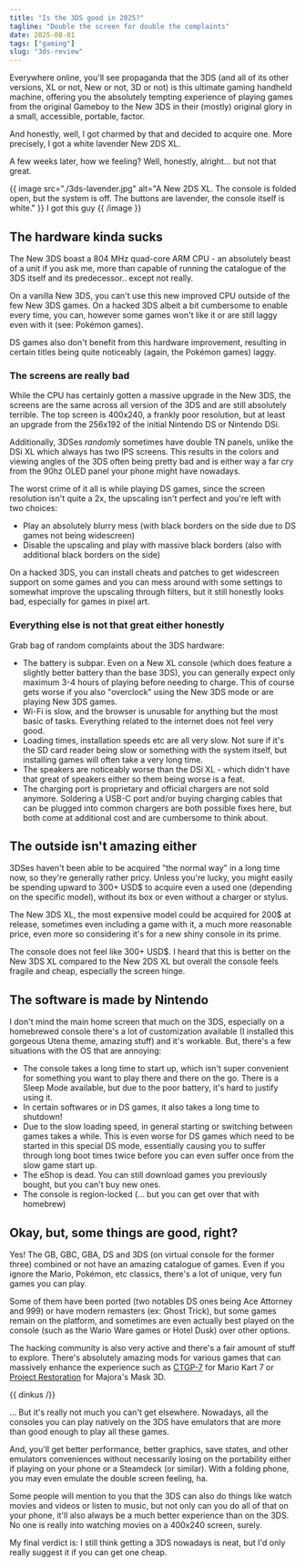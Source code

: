 ```yaml
---
title: "Is the 3DS good in 2025?"
tagline: "Double the screen for double the complaints"
date: 2025-08-01
tags: ["gaming"]
slug: "3ds-review"
---
```


Everywhere online, you'll see propaganda that the 3DS (and all of its other versions, XL or not, New or not, 3D or not) is this ultimate gaming handheld machine, offering you the absolutely tempting experience of playing games from the original Gameboy to the New 3DS in their (mostly) original glory in a small, accessible, portable, factor.

And honestly, well, I got charmed by that and decided to acquire one. More precisely, I got a white lavender New 2DS XL.

A few weeks later, how we feeling? Well, honestly, alright... but not that great.

{{ image
src="./3ds-lavender.jpg"
alt="A New 2DS XL. The console is folded open, but the system is off. The buttons are lavender, the console itself is white."
}}
I got this guy
{{ /image }}

## The hardware kinda sucks

The New 3DS boast a 804 MHz quad-core ARM CPU - an absolutely beast of a unit if you ask me, more than capable of running the catalogue of the 3DS itself and its predecessor.. except not really.

On a vanilla New 3DS, you can't use this new improved CPU outside of the few New 3DS games. On a hacked 3DS albeit a bit cumbersome to enable every time, you can, however some games won't like it or are still laggy even with it (see: Pokémon games).

DS games also don't benefit from this hardware improvement, resulting in certain titles being quite noticeably (again, the Pokémon games) laggy.

### The screens are really bad

While the CPU has certainly gotten a massive upgrade in the New 3DS, the screens are the same across all version of the 3DS and are still absolutely terrible. The top screen is 400x240, a frankly poor resolution, but at least an upgrade from the 256x192 of the initial Nintendo DS or Nintendo DSi.

Additionally, 3DSes _randomly_ sometimes have double TN panels, unlike the DSi XL which always has two IPS screens. This results in the colors and viewing angles of the 3DS often being pretty bad and is either way a far cry from the 90hz OLED panel your phone might have nowadays.

The worst crime of it all is while playing DS games, since the screen resolution isn't quite a 2x, the upscaling isn't perfect and you're left with two choices:

- Play an absolutely blurry mess (with black borders on the side due to DS games not being widescreen)
- Disable the upscaling and play with massive black borders (also with additional black borders on the side)

On a hacked 3DS, you can install cheats and patches to get widescreen support on some games and you can mess around with some settings to somewhat improve the upscaling through filters, but it still honestly looks bad, especially for games in pixel art.

### Everything else is not that great either honestly

Grab bag of random complaints about the 3DS hardware:

- The battery is subpar. Even on a New XL console (which does feature a slightly better battery than the base 3DS), you can generally expect only maximum 3-4 hours of playing before needing to charge. This of course gets worse if you also "overclock" using the New 3DS mode or are playing New 3DS games.
- Wi-Fi is slow, and the browser is unusable for anything but the most basic of tasks. Everything related to the internet does not feel very good.
- Loading times, installation speeds etc are all very slow. Not sure if it's the SD card reader being slow or something with the system itself, but installing games will often take a very long time.
- The speakers are noticeably worse than the DSi XL - which didn't have that great of speakers either so them being worse is a feat.
- The charging port is proprietary and official chargers are not sold anymore. Soldering a USB-C port and/or buying charging cables that can be plugged into common chargers are both possible fixes here, but both come at additional cost and are cumbersome to think about.

## The outside isn't amazing either

3DSes haven't been able to be acquired "the normal way" in a long time now, so they're generally rather pricy. Unless you're lucky, you might easily be spending upward to 300+ USD$ to acquire even a used one (depending on the specific model), without its box or even without a charger or stylus.

The New 3DS XL, the most expensive model could be acquired for 200$ at release, sometimes even including a game with it, a much more reasonable price, even more so considering it's for a new shiny console in its prime.

The console does not feel like 300+ USD$. I heard that this is better on the New 3DS XL compared to the New 2DS XL but overall the console feels fragile and cheap, especially the screen hinge.

## The software is made by Nintendo

I don't mind the main home screen that much on the 3DS, especially on a homebrewed console there's a lot of customization available (I installed this gorgeous Utena theme, amazing stuff) and it's workable. But, there's a few situations with the OS that are annoying:

- The console takes a long time to start up, which isn't super convenient for something you want to play there and there on the go. There is a Sleep Mode available, but due to the poor battery, it's hard to justify using it.
- In certain softwares or in DS games, it also takes a long time to shutdown!
- Due to the slow loading speed, in general starting or switching between games takes a while. This is even worse for DS games which need to be started in this special DS mode, essentially causing you to suffer through long boot times twice before you can even suffer once from the slow game start up.
- The eShop is dead. You can still download games you previously bought, but you can't buy new ones.
- The console is region-locked (... but you can get over that with homebrew)

## Okay, but, some things are good, right?

Yes! The GB, GBC, GBA, DS and 3DS (on virtual console for the former three) combined or not have an amazing catalogue of games. Even if you ignore the Mario, Pokémon, etc classics, there's a lot of unique, very fun games you can play.

Some of them have been ported (two notables DS ones being Ace Attorney and 999) or have modern remasters (ex: Ghost Trick), but some games remain on the platform, and sometimes are even actually best played on the console (such as the Wario Ware games or Hotel Dusk) over other options.

The hacking community is also very active and there's a fair amount of stuff to explore. There's absolutely amazing mods for various games that can massively enhance the experience such as [CTGP-7](https://ctgp-7.github.io) for Mario Kart 7 or [Project Restoration](https://restoration.zora.re) for Majora's Mask 3D.

{{ dinkus /}}

... But it's really not much you can't get elsewhere. Nowadays, all the consoles you can play natively on the 3DS have emulators that are more than good enough to play all these games.

And, you'll get better performance, better graphics, save states, and other emulators conveniences without necessarily losing on the portability either if playing on your phone or a Steamdeck (or similar). With a folding phone, you may even emulate the double screen feeling, ha.

Some people will mention to you that the 3DS can also do things like watch movies and videos or listen to music, but not only can you do all of that on your phone, it'll also always be a much better experience than on the 3DS. No one is really into watching movies on a 400x240 screen, surely.

My final verdict is: I still think getting a 3DS nowadays is neat, but I'd only really suggest it if you can get one cheap.
